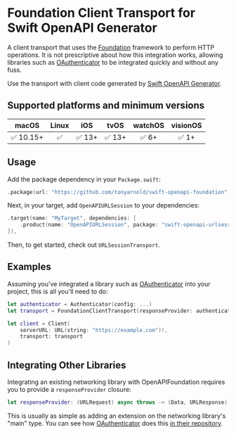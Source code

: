# Foundation Client Transport for Swift OpenAPI Generator

A client transport that uses the [Foundation](https://developer.apple.com/documentation/foundation) framework to perform HTTP operations. It is not prescriptive about how this integration works, allowing libraries such as [OAuthenticator](https://github.com/ChimeHQ/OAuthenticator) to be integrated quickly and without any fuss. 

Use the transport with client code generated by [Swift OpenAPI Generator](https://github.com/apple/swift-openapi-generator). 

## Supported platforms and minimum versions

| macOS     | Linux | iOS    | tvOS   | watchOS | visionOS |
| :-:       | :-:   | :-:    | :-:    | :-:     | :-:      |
| ✅ 10.15+ | ✅    | ✅ 13+ | ✅ 13+ | ✅ 6+   | ✅ 1+     |

## Usage

Add the package dependency in your `Package.swift`:

```swift
.package(url: "https://github.com/tonyarnold/swift-openapi-foundation", from: "0.0.1"),
```

Next, in your target, add `OpenAPIURLSession` to your dependencies:

```swift
.target(name: "MyTarget", dependencies: [
    .product(name: "OpenAPIURLSession", package: "swift-openapi-urlsession"),
]),
```

Then, to get started, check out `URLSessionTransport`.

## Examples

Assuming you've integrated a library such as [OAuthenticator](https://github.com/ChimeHQ/OAuthenticator) into your project, this is all you'll need to do: 

```swift
let authenticator = Authenticator(config: ...)
let transport = FoundationClientTransport(responseProvider: authenticator.responseProvider)

let client = Client(
    serverURL: URL(string: "https://example.com")!,
    transport: transport
)
```

## Integrating Other Libraries

Integrating an existing networking library with OpenAPIFoundation requires you to provide a `responseProvider` closure:

```swift
let responseProvider: (URLRequest) async throws -> (Data, URLResponse)  
```

This is usually as simple as adding an extension on the networking library's "main" type. You can see how [OAuthenticator](https://github.com/ChimeHQ/OAuthenticator) does this [in their repository](https://github.com/ChimeHQ/OAuthenticator/blob/b33e2e070d9d691bde5e6ab01aca29c7d52c339a/Sources/OAuthenticator/URLSession%2BResponseProvider.swift#L8-L25).
